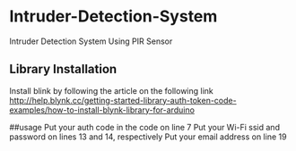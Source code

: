 # Intruder-Detection-System
Intruder Detection System Using PIR Sensor


## Library Installation
Install blink by following the article on the following link
http://help.blynk.cc/getting-started-library-auth-token-code-examples/how-to-install-blynk-library-for-arduino

##usage
Put your auth code in the code on line 7
Put your Wi-Fi ssid and password on lines 13 and 14, respectively
Put your email address on line 19
